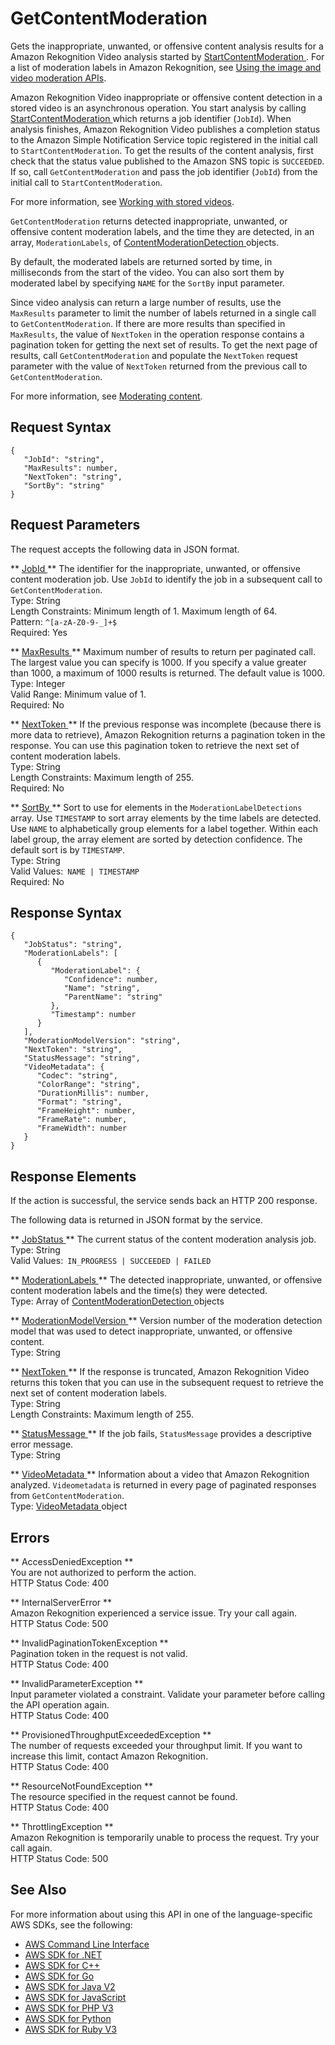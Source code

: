# GetContentModeration<a name="API_GetContentModeration"></a>

Gets the inappropriate, unwanted, or offensive content analysis results for a Amazon Rekognition Video analysis started by [ StartContentModeration ](API_StartContentModeration.md)\. For a list of moderation labels in Amazon Rekognition, see [Using the image and video moderation APIs](https://docs.aws.amazon.com/rekognition/latest/dg/moderation.html#moderation-api)\.

Amazon Rekognition Video inappropriate or offensive content detection in a stored video is an asynchronous operation\. You start analysis by calling [ StartContentModeration ](API_StartContentModeration.md) which returns a job identifier \(`JobId`\)\. When analysis finishes, Amazon Rekognition Video publishes a completion status to the Amazon Simple Notification Service topic registered in the initial call to `StartContentModeration`\. To get the results of the content analysis, first check that the status value published to the Amazon SNS topic is `SUCCEEDED`\. If so, call `GetContentModeration` and pass the job identifier \(`JobId`\) from the initial call to `StartContentModeration`\. 

For more information, see [Working with stored videos](video.md)\. 

 `GetContentModeration` returns detected inappropriate, unwanted, or offensive content moderation labels, and the time they are detected, in an array, `ModerationLabels`, of [ ContentModerationDetection ](API_ContentModerationDetection.md) objects\. 

By default, the moderated labels are returned sorted by time, in milliseconds from the start of the video\. You can also sort them by moderated label by specifying `NAME` for the `SortBy` input parameter\. 

Since video analysis can return a large number of results, use the `MaxResults` parameter to limit the number of labels returned in a single call to `GetContentModeration`\. If there are more results than specified in `MaxResults`, the value of `NextToken` in the operation response contains a pagination token for getting the next set of results\. To get the next page of results, call `GetContentModeration` and populate the `NextToken` request parameter with the value of `NextToken` returned from the previous call to `GetContentModeration`\.

For more information, see [Moderating content](moderation.md)\.

## Request Syntax<a name="API_GetContentModeration_RequestSyntax"></a>

```
{
   "JobId": "string",
   "MaxResults": number,
   "NextToken": "string",
   "SortBy": "string"
}
```

## Request Parameters<a name="API_GetContentModeration_RequestParameters"></a>

The request accepts the following data in JSON format\.

 ** [ JobId ](#API_GetContentModeration_RequestSyntax) **   <a name="rekognition-GetContentModeration-request-JobId"></a>
The identifier for the inappropriate, unwanted, or offensive content moderation job\. Use `JobId` to identify the job in a subsequent call to `GetContentModeration`\.  
Type: String  
Length Constraints: Minimum length of 1\. Maximum length of 64\.  
Pattern: `^[a-zA-Z0-9-_]+$`   
Required: Yes

 ** [ MaxResults ](#API_GetContentModeration_RequestSyntax) **   <a name="rekognition-GetContentModeration-request-MaxResults"></a>
Maximum number of results to return per paginated call\. The largest value you can specify is 1000\. If you specify a value greater than 1000, a maximum of 1000 results is returned\. The default value is 1000\.  
Type: Integer  
Valid Range: Minimum value of 1\.  
Required: No

 ** [ NextToken ](#API_GetContentModeration_RequestSyntax) **   <a name="rekognition-GetContentModeration-request-NextToken"></a>
If the previous response was incomplete \(because there is more data to retrieve\), Amazon Rekognition returns a pagination token in the response\. You can use this pagination token to retrieve the next set of content moderation labels\.  
Type: String  
Length Constraints: Maximum length of 255\.  
Required: No

 ** [ SortBy ](#API_GetContentModeration_RequestSyntax) **   <a name="rekognition-GetContentModeration-request-SortBy"></a>
Sort to use for elements in the `ModerationLabelDetections` array\. Use `TIMESTAMP` to sort array elements by the time labels are detected\. Use `NAME` to alphabetically group elements for a label together\. Within each label group, the array element are sorted by detection confidence\. The default sort is by `TIMESTAMP`\.  
Type: String  
Valid Values:` NAME | TIMESTAMP`   
Required: No

## Response Syntax<a name="API_GetContentModeration_ResponseSyntax"></a>

```
{
   "JobStatus": "string",
   "ModerationLabels": [ 
      { 
         "ModerationLabel": { 
            "Confidence": number,
            "Name": "string",
            "ParentName": "string"
         },
         "Timestamp": number
      }
   ],
   "ModerationModelVersion": "string",
   "NextToken": "string",
   "StatusMessage": "string",
   "VideoMetadata": { 
      "Codec": "string",
      "ColorRange": "string",
      "DurationMillis": number,
      "Format": "string",
      "FrameHeight": number,
      "FrameRate": number,
      "FrameWidth": number
   }
}
```

## Response Elements<a name="API_GetContentModeration_ResponseElements"></a>

If the action is successful, the service sends back an HTTP 200 response\.

The following data is returned in JSON format by the service\.

 ** [ JobStatus ](#API_GetContentModeration_ResponseSyntax) **   <a name="rekognition-GetContentModeration-response-JobStatus"></a>
The current status of the content moderation analysis job\.  
Type: String  
Valid Values:` IN_PROGRESS | SUCCEEDED | FAILED` 

 ** [ ModerationLabels ](#API_GetContentModeration_ResponseSyntax) **   <a name="rekognition-GetContentModeration-response-ModerationLabels"></a>
The detected inappropriate, unwanted, or offensive content moderation labels and the time\(s\) they were detected\.  
Type: Array of [ ContentModerationDetection ](API_ContentModerationDetection.md) objects

 ** [ ModerationModelVersion ](#API_GetContentModeration_ResponseSyntax) **   <a name="rekognition-GetContentModeration-response-ModerationModelVersion"></a>
Version number of the moderation detection model that was used to detect inappropriate, unwanted, or offensive content\.  
Type: String

 ** [ NextToken ](#API_GetContentModeration_ResponseSyntax) **   <a name="rekognition-GetContentModeration-response-NextToken"></a>
If the response is truncated, Amazon Rekognition Video returns this token that you can use in the subsequent request to retrieve the next set of content moderation labels\.   
Type: String  
Length Constraints: Maximum length of 255\.

 ** [ StatusMessage ](#API_GetContentModeration_ResponseSyntax) **   <a name="rekognition-GetContentModeration-response-StatusMessage"></a>
If the job fails, `StatusMessage` provides a descriptive error message\.  
Type: String

 ** [ VideoMetadata ](#API_GetContentModeration_ResponseSyntax) **   <a name="rekognition-GetContentModeration-response-VideoMetadata"></a>
Information about a video that Amazon Rekognition analyzed\. `Videometadata` is returned in every page of paginated responses from `GetContentModeration`\.   
Type: [ VideoMetadata ](API_VideoMetadata.md) object

## Errors<a name="API_GetContentModeration_Errors"></a>

 ** AccessDeniedException **   
You are not authorized to perform the action\.  
HTTP Status Code: 400

 ** InternalServerError **   
Amazon Rekognition experienced a service issue\. Try your call again\.  
HTTP Status Code: 500

 ** InvalidPaginationTokenException **   
Pagination token in the request is not valid\.  
HTTP Status Code: 400

 ** InvalidParameterException **   
Input parameter violated a constraint\. Validate your parameter before calling the API operation again\.  
HTTP Status Code: 400

 ** ProvisionedThroughputExceededException **   
The number of requests exceeded your throughput limit\. If you want to increase this limit, contact Amazon Rekognition\.  
HTTP Status Code: 400

 ** ResourceNotFoundException **   
The resource specified in the request cannot be found\.  
HTTP Status Code: 400

 ** ThrottlingException **   
Amazon Rekognition is temporarily unable to process the request\. Try your call again\.  
HTTP Status Code: 500

## See Also<a name="API_GetContentModeration_SeeAlso"></a>

For more information about using this API in one of the language\-specific AWS SDKs, see the following:
+  [ AWS Command Line Interface](https://docs.aws.amazon.com/goto/aws-cli/rekognition-2016-06-27/GetContentModeration) 
+  [ AWS SDK for \.NET](https://docs.aws.amazon.com/goto/DotNetSDKV3/rekognition-2016-06-27/GetContentModeration) 
+  [ AWS SDK for C\+\+](https://docs.aws.amazon.com/goto/SdkForCpp/rekognition-2016-06-27/GetContentModeration) 
+  [ AWS SDK for Go](https://docs.aws.amazon.com/goto/SdkForGoV1/rekognition-2016-06-27/GetContentModeration) 
+  [ AWS SDK for Java V2](https://docs.aws.amazon.com/goto/SdkForJavaV2/rekognition-2016-06-27/GetContentModeration) 
+  [ AWS SDK for JavaScript](https://docs.aws.amazon.com/goto/AWSJavaScriptSDK/rekognition-2016-06-27/GetContentModeration) 
+  [ AWS SDK for PHP V3](https://docs.aws.amazon.com/goto/SdkForPHPV3/rekognition-2016-06-27/GetContentModeration) 
+  [ AWS SDK for Python](https://docs.aws.amazon.com/goto/boto3/rekognition-2016-06-27/GetContentModeration) 
+  [ AWS SDK for Ruby V3](https://docs.aws.amazon.com/goto/SdkForRubyV3/rekognition-2016-06-27/GetContentModeration) 